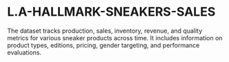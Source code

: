 # L.A-HALLMARK-SNEAKERS-SALES
The dataset tracks production, sales, inventory, revenue, and quality metrics for various sneaker products across time. It includes information on product types, editions, pricing, gender targeting, and performance evaluations. 
